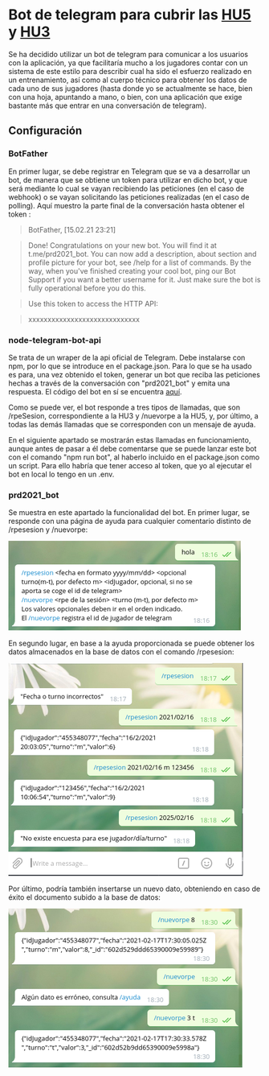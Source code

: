 # Bot de telegram para cubrir las [HU5](https://github.com/AlbertoLejarraga/percepcion-relativa-deportistas/issues/8) y [HU3](https://github.com/AlbertoLejarraga/percepcion-relativa-deportistas/issues/6)

Se ha decidido utilizar un bot de telegram para comunicar a los usuarios con la aplicación, ya que facilitaría mucho a los jugadores contar con un sistema de este estilo para describir cual ha sido el esfuerzo realizado en un entrenamiento, así como al cuerpo técnico para obtener los datos de cada uno de sus jugadores (hasta donde yo se actualmente se hace, bien con una hoja, apuntando a mano, o bien, con una aplicación que exige bastante más que entrar en una conversación de telegram).

## Configuración

### BotFather
En primer lugar, se debe registrar en Telegram que se va a desarrollar un bot, de manera que se obtiene un token para utilizar en dicho bot, y que será mediante lo cual se vayan recibiendo las peticiones (en el caso de webhook) o se vayan solicitando las peticiones realizadas (en el caso de polling). Aquí muestro la parte final de la conversación hasta obtener el token :

>BotFather, [15.02.21 23:21]

>Done! Congratulations on your new bot. You will find it at t.me/prd2021_bot. You can now add a description, about section and profile picture for your bot, see /help for a list of commands. By the way, when you've finished creating your cool bot, ping our Bot Support if you want a better username for it. Just make sure the bot is fully operational before you do this.

>Use this token to access the HTTP API:

>xxxxxxxxxxxxxxxxxxxxxxxxxxxxx

### node-telegram-bot-api
Se trata de un wraper de la api oficial de Telegram. Debe instalarse con npm, por lo que se introduce en el package.json. Para lo que se ha usado es para, una vez obtenido el token, generar un bot que reciba las peticiones hechas a través de la conversación con "prd2021_bot" y emita una respuesta. El código del bot en sí se encuentra [aquí](https://github.com/AlbertoLejarraga/percepcion-relativa-deportistas/blob/master/botTelegram.js).

Como se puede ver, el bot responde a tres tipos de llamadas, que son /rpeSesion, correspondiente a la HU3 y /nuevorpe a la HU5, y, por último, a todas las demás llamadas que se corresponden con un mensaje de ayuda.

En el siguiente apartado se mostrarán estas llamadas en funcionamiento, aunque antes de pasar a él debe comentarse que se puede lanzar este bot con el comando "npm run bot", al haberlo incluido en el package.json como un script. Para ello habría que tener acceso al token, que yo al ejecutar el bot en local lo tengo en un .env.

### prd2021_bot
Se muestra en este apartado la funcionalidad del bot. En primer lugar, se responde con una página de ayuda para cualquier comentario distinto de /rpesesion y /nuevorpe:

![captura_ayuda](https://github.com/AlbertoLejarraga/percepcion-relativa-deportistas/blob/master/docs/botTelegram/img/captura_ayuda.png)

En segundo lugar, en base a la ayuda proporcionada se puede obtener los datos almacenados en la base de datos con el comando /rpesesion:

![rpesesion](https://github.com/AlbertoLejarraga/percepcion-relativa-deportistas/blob/master/docs/botTelegram/img/rpesesion.png)

Por último, podría también insertarse un nuevo dato, obteniendo en caso de éxito el documento subido a la base de datos:

![nuevorpe](https://github.com/AlbertoLejarraga/percepcion-relativa-deportistas/blob/master/docs/botTelegram/img/nuevorpe.png)
